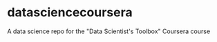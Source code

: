 datasciencecoursera
===================

A data science repo for the "Data Scientist's Toolbox" Coursera course 
